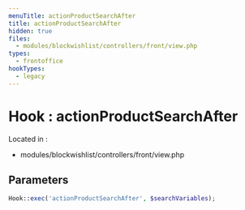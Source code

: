 ```yaml
---
menuTitle: actionProductSearchAfter
title: actionProductSearchAfter
hidden: true
files:
  - modules/blockwishlist/controllers/front/view.php
types:
  - frontoffice
hookTypes:
  - legacy
---
```


# Hook : actionProductSearchAfter

Located in :

  - modules/blockwishlist/controllers/front/view.php

## Parameters

```php
Hook::exec('actionProductSearchAfter', $searchVariables);
```